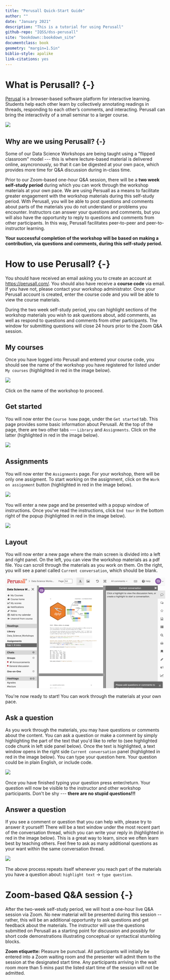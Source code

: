 ```yaml
---
title: "Perusall Quick-Start Guide"
author: ""
date: "January 2021"
description: "This is a tutorial for using Perusall"
github-repo: "IQSS/dss-perusall"
site: "bookdown::bookdown_site"
documentclass: book
geometry: "margin=1.5in"
biblio-style: apalike
link-citations: yes
---
```


# What is Perusall? {-}

[Perusal](https://perusall.com/) is a browser-based software platform for interactive learning. Students help each other learn by collectively annotating readings in threads, responding to each other’s comments, and interacting. Perusall can bring the interactivity of a small seminar to a larger course.

![](images/perusall_landing_page.png)


## Why are we using Perusall? {-}

Some of our Data Science Workshops are being taught using a "flipped classroom" model --- this is where lecture-based material is delivered online, asyncronously, so that it can be digested at your own pace, which provides more time for Q&A discussion during in-class time. 

Prior to our Zoom-based one-hour Q&A session, there will be a **two week self-study period** during which you can work through the workshop materials at your own pace. We are using Persuall as a means to facilitate greater engagement with the workshop materials during this self-study period. With Perusall, you will be able to post questions and comments about parts of the materials you do not understand or problems you encounter. Instructors can answer your questions and comments, but you will also have the opportunity to reply to questions and comments from other participants. In this way, Perusall facilitates peer-to-peer and peer-to-instructor learning.

**Your successful completion of the workshop will be based on making a contribution, via questions and comments, during this self-study period.**


# How to use Perusall? {-}

You should have received an email asking you to create an account at <https://perusall.com/>. You should also have receive a **course code** via email. If you have not, please contact your workshop administrator. Once your Perusall account is created, enter the course code and you will be able to view the course materials. 

During the two week self-study period, you can highlight sections of the workshop materials you wish to ask questions about, add comments, as well as respond to questions and comments from other participants. The window for submitting questions will close 24 hours prior to the Zoom Q&A session.

## My courses

Once you have logged into Perusall and entered your course code, you should see the name of the workshop you have registered for listed under `My courses` (highlighted in red in the image below). 

![](images/1_my_courses.png)

Click on the name of the workshop to proceed.


## Get started

You will now enter the `Course home` page, under the `Get started` tab. This page provides some basic information about Perusall. At the top of the page, there are two other tabs --- `Library` and `Assignments`. Click on the latter (highlighted in red in the image below).

![](images/2_get_started.png)


## Assignments

You will now enter the `Assignments` page. For your workshop, there will be only one assigment. To start working on the assignment, click on the `Work on assignment` button (highlighted in red in the image below).

![](images/3_assignments.png)

You will enter a new page and be presented with a popup window of instructions. Once you've read the instructions, click `End tour` in the bottom right of the popup (highlighted in red in the image below).

![](images/4_instructions.png)


## Layout

You will now enter a new page where the main screen is divided into a left and right panel. On the left, you can view the workshop materials as a pdf file. You can scroll through the materials as you work on them. On the right, you will see a panel called `Current conversation`, which should be blank.

![](images/5_layout.png)

You're now ready to start! You can work through the materials at your own pace.


## Ask a question

As you work through the materials, you may have questions or comments about the content. You can ask a question or make a comment by simply highlighting the part of the text that you'd like to refer to (see highlighted code chunk in left side panel below). Once the text is highlighted, a text window opens in the right side `Current conversation` panel (highlighted in red in the image below). You can type your question here. Your question could be in plain English, or include code. 

![](images/6_ask_question.png)

Once you have finished typing your question press enter/return. Your question will now be visible to the instructor and other workshop participants. Don't be shy --- **there are no stupid questions!!!**


## Answer a question

If you see a comment or question that you can help with, please try to answer it yourself! There will be a text window under the most recent part of the conversation thread, which you can write your reply in (highlighted in red in the image below). This is a great way to learn, since we often learn best by teaching others. Feel free to ask as many additional questions as your want within the same conversation thread.

![](images/7_answer_question.png)

The above process repeats itself whenever you reach part of the materials you have a question about: `highlight text` -> `type question`. 


# Zoom-based Q&A session {-}

After the two-week self-study period, we will host a one-hour live Q&A session via Zoom. No new material will be presented during this session -- rather, this will be an additional opportunity to ask questions and get feedback about the materials. The instructor will use the questions submitted on Perusall as a starting point for discussion and possibly for short code demonstrations illustrating conceptual or syntactical stumbling blocks. 

**Zoom etiquette:** Pleasure be punctual. All participants will initially be entered into a Zoom waiting room and the presenter will admit them to the session at the designated start time. Any participants arriving in the wait room more than 5 mins past the listed start time of the session will not be admitted. 

